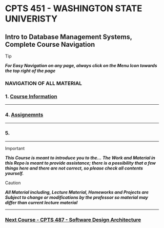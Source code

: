 # CPTS 451 - WASHINGTON STATE UNIVERISTY
## Intro to Database Management Systems, Complete Course Navigation

> [!TIP]
> ***For Easy Navigation on any page, always click on the Menu Icon towards the top right of the page***

### NAVIGATION OF ALL MATERIAL 

### 1. [Course Information]()
  
---
### 4. [Assignemnts]()



---
### 5. []()
---

> [!IMPORTANT]
> ***This Course is meant to introduce you to the...***
> ***The Work and Material in this Repo is meant to provide assistance; there is a possibility that a few things here and there are not correct, so please check all contents yourself.***


> [!CAUTION]
> ***All Material including, Lecture Material, Homeworks and Projects are Subject to change or modifications by the professor so material may differ than current lecture material***

---

### [Next Course - CPTS 487 - Software Design Architecture ](https://github.com/MarkShinozaki/CPTS487-SoftwareDesign-Architecture)

